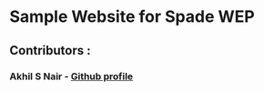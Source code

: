 # Sample Website for Spade WEP

## Contributors :

### Akhil S Nair  - <a href="https://github.com/akhilsnair1047/">Github profile</a>
